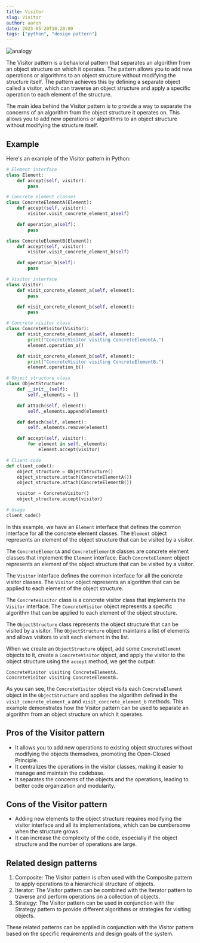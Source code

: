 ```yaml
---
title: Visitor
slug: Visitor
author: aaron
date: 2023-05-20T10:20:09
tags: ["python", "design pattern"]
---
```



![analogy](https://refactoring.guru/images/patterns/content/visitor/visitor-comic-1.png)

The Visitor pattern is a behavioral pattern that separates an algorithm from an object structure on which it operates. The pattern allows you to add new operations or algorithms to an object structure without modifying the structure itself. The pattern achieves this by defining a separate object called a visitor, which can traverse an object structure and apply a specific operation to each element of the structure.

The main idea behind the Visitor pattern is to provide a way to separate the concerns of an algorithm from the object structure it operates on. This allows you to add new operations or algorithms to an object structure without modifying the structure itself.

## Example

Here's an example of the Visitor pattern in Python:

```python
# Element interface
class Element:
    def accept(self, visitor):
        pass

# Concrete element classes
class ConcreteElementA(Element):
    def accept(self, visitor):
        visitor.visit_concrete_element_a(self)

    def operation_a(self):
        pass

class ConcreteElementB(Element):
    def accept(self, visitor):
        visitor.visit_concrete_element_b(self)

    def operation_b(self):
        pass

# Visitor interface
class Visitor:
    def visit_concrete_element_a(self, element):
        pass

    def visit_concrete_element_b(self, element):
        pass

# Concrete visitor class
class ConcreteVisitor(Visitor):
    def visit_concrete_element_a(self, element):
        print("ConcreteVisitor visiting ConcreteElementA.")
        element.operation_a()

    def visit_concrete_element_b(self, element):
        print("ConcreteVisitor visiting ConcreteElementB.")
        element.operation_b()

# Object structure class
class ObjectStructure:
    def __init__(self):
        self._elements = []

    def attach(self, element):
        self._elements.append(element)

    def detach(self, element):
        self._elements.remove(element)

    def accept(self, visitor):
        for element in self._elements:
            element.accept(visitor)

# Client code
def client_code():
    object_structure = ObjectStructure()
    object_structure.attach(ConcreteElementA())
    object_structure.attach(ConcreteElementB())

    visitor = ConcreteVisitor()
    object_structure.accept(visitor)

# Usage
client_code()
```

In this example, we have an `Element` interface that defines the common interface for all the concrete element classes. The `Element` object represents an element of the object structure that can be visited by a visitor.

The `ConcreteElementA` and `ConcreteElementB` classes are concrete element classes that implement the `Element` interface. Each `ConcreteElement` object represents an element of the object structure that can be visited by a visitor.

The `Visitor` interface defines the common interface for all the concrete visitor classes. The `Visitor` object represents an algorithm that can be applied to each element of the object structure.

The `ConcreteVisitor` class is a concrete visitor class that implements the `Visitor` interface. The `ConcreteVisitor` object represents a specific algorithm that can be applied to each element of the object structure.

The `ObjectStructure` class represents the object structure that can be visited by a visitor. The `ObjectStructure` object maintains a list of elements and allows visitors to visit each element in the list.

When we create an `ObjectStructure` object, add some `ConcreteElement` objects to it, create a `ConcreteVisitor` object, and apply the visitor to the object structure using the `accept` method, we get the output:

```
ConcreteVisitor visiting ConcreteElementA.
ConcreteVisitor visiting ConcreteElementB.
```

As you can see, the `ConcreteVisitor` object visits each `ConcreteElement` object in the `ObjectStructure` and applies the algorithm defined in the `visit_concrete_element_a` and `visit_concrete_element_b` methods. This example demonstrates how the Visitor pattern can be used to separate an algorithm from an object structure on which it operates.

## Pros of the Visitor pattern

- It allows you to add new operations to existing object structures without modifying the objects themselves, promoting the Open-Closed Principle.
- It centralizes the operations in the visitor classes, making it easier to manage and maintain the codebase.
- It separates the concerns of the objects and the operations, leading to better code organization and modularity.

## Cons of the Visitor pattern

- Adding new elements to the object structure requires modifying the visitor interface and all its implementations, which can be cumbersome when the structure grows.
- It can increase the complexity of the code, especially if the object structure and the number of operations are large.

## Related design patterns

1. Composite: The Visitor pattern is often used with the Composite pattern to apply operations to a hierarchical structure of objects.
2. Iterator: The Visitor pattern can be combined with the Iterator pattern to traverse and perform operations on a collection of objects.
3. Strategy: The Visitor pattern can be used in conjunction with the Strategy pattern to provide different algorithms or strategies for visiting objects.

These related patterns can be applied in conjunction with the Visitor pattern based on the specific requirements and design goals of the system.